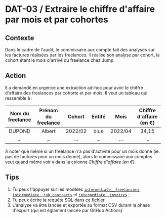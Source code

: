 # **DAT-03** / Extraire le chiffre d'affaire par mois et par cohortes


## Contexte
Dans le cadre de l'audit, le commissaire aux compte fait des analyses sur les factures réalisées par les freelances. Il réalise son analyse par cohort, la cohort étant le mois d'arrivé du freelance chez Jump.


## Action
Il a demandé en urgence une extraction ad-hoc pour avoir le chiffre d'affaire des freelances par cohorte et par mois. Il veut un tableau qui ressemble à :

| Nom du freelance | Prénom du freelance | Cohort | Entité | Mois | Chiffre d'affaire (en €) |
|:-:|:-:|:-:|:-:|:-:|:-:|
| DUPOND | Albert | 2022/02 | blue | 2022/04 | 34,15 |
| ... | ... | ... | ... | ... | ... |

A noter que même si un freelance n'a pas d'activité pour un mois donné (ie. pas de factures pour un mois donné), alors le commissaire aux comptes veut quand même voir `0` dans la colonne _Chiffre d'affaire (en €)_.


## Tips
1) Tu peux t'appuyer sur les modèles [`intermediate__freelancers`](../../dbt/models/intermediate/intermediate__freelancers.sql), [`intermediate__job_contracts`](../../dbt/models/intermediate/intermediate__job_contracts.sql) et [`intermediate__invoices`](../../dbt/models/intermediate/intermediate__invoices.sql) ;
2) Tu peux écrire la requête SQL dans [ce fichier](../../dbt/analyses/turnovers_by_cohort_for_auditor.sql)
3) L'analyse va être lancée et exportée au format CSV durant la phase d'export (qui est églament lancée par GitHub Actions)